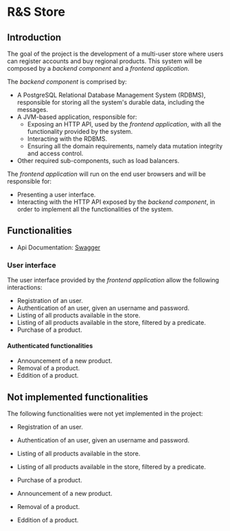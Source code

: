 # R&S Store

## Introduction

The goal of the project is the development of a multi-user store where users can register accounts and buy regional products.
This system will be composed by a _backend component_ and a _frontend application_.

The _backend component_ is comprised by:
- A PostgreSQL Relational Database Management System (RDBMS), responsible for storing all the system's durable data, including the messages.
- A JVM-based application, responsible for:
    - Exposing an HTTP API, used by the _frontend application_, with all the functionality provided by the system.
    - Interacting with the RDBMS.
    - Ensuring all the domain requirements, namely data mutation integrity and access control.
- Other required sub-components, such as load balancers.

The _frontend application_ will run on the end user browsers and will be responsible for:
- Presenting a user interface.
- Interacting with the HTTP API exposed by the _backend component_, in order to implement all the functionalities of the system.

## Functionalities

* Api Documentation: [Swagger](http://localhost:8080/swagger-ui/index.html)

### User interface

The user interface provided by the _frontend application_ allow the following interactions:

* Registration of an user.
* Authentication of an user, given an username and password.
* Listing of all products available in the store.
* Listing of all products available in the store, filtered by a predicate.
* Purchase of a product.

#### Authenticated functionalities
* Announcement of a new product.
* Removal of a product.
* Eddition of a product.

## Not implemented functionalities

The following functionalities were not yet implemented in the project:

* Registration of an user.
* Authentication of an user, given an username and password.
* Listing of all products available in the store.
* Listing of all products available in the store, filtered by a predicate.
* Purchase of a product.

* Announcement of a new product.
* Removal of a product.
* Eddition of a product.
